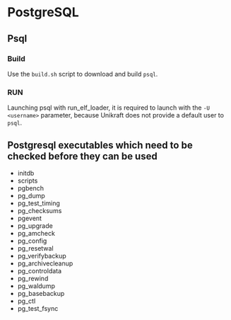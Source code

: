 
# PostgreSQL
## Psql
### Build
Use the `build.sh` script to download and build `psql`.
### RUN
Launching psql with run_elf_loader, it is required to launch with the `-U <username>` parameter, because Unikraft does not provide a default user to `psql`.

## Postgresql executables which need to be checked before they can be used
- initdb
- scripts
- pgbench
- pg_dump
- pg_test_timing
- pg_checksums
- pgevent
- pg_upgrade
- pg_amcheck
- pg_config
- pg_resetwal
- pg_verifybackup
- pg_archivecleanup
- pg_controldata
- pg_rewind
- pg_waldump
- pg_basebackup
- pg_ctl
- pg_test_fsync

